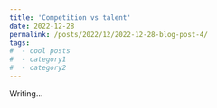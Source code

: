 ```yaml
---
title: 'Competition vs talent'
date: 2022-12-28
permalink: /posts/2022/12/2022-12-28-blog-post-4/
tags:
#  - cool posts
#  - category1
#  - category2
---
```


Writing...


